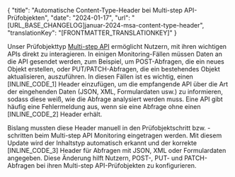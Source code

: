 {
  "title": "Automatische Content-Type-Header bei Multi-step API-Prüfobjekten",
  "date": "2024-01-17",
  "url": "[URL_BASE_CHANGELOG]januar-2024-msa-content-type-header",
  "translationKey": "[FRONTMATTER_TRANSLATIONKEY]"
}

Unser Prüfobjekttyp [Multi-step API]([LINK_URL_1]) ermöglicht Nutzern, mit ihren wichtigen APIs direkt zu interagieren. In einigen Monitoring-Fällen müssen Daten an die API gesendet werden, zum Beispiel, um POST-Abfragen, die ein neues Objekt erstellen, oder PUT/PATCH-Abfragen, die ein bestehendes Objekt aktualisieren, auszuführen. In diesen Fällen ist es wichtig, einen [INLINE_CODE_1] Header einzufügen, um die empfangende API über die Art der eingehenden Daten (JSON, XML, Formulardaten usw.) zu informieren, sodass diese weiß, wie die Abfrage analysiert werden muss. Eine API gibt häufig eine Fehlermeldung aus, wenn sie eine Abfrage ohne einen [INLINE_CODE_2] Header erhält.

Bislang mussten diese Header manuell in den Prüfobjektschritt bzw. -schritten beim Multi-step API Monitoring eingetragen werden. Mit diesem Update wird der Inhaltstyp automatisch erkannt und der korrekte [INLINE_CODE_3] Header für Abfragen mit JSON, XML oder Formulardaten angegeben. Diese Änderung hilft Nutzern, POST-, PUT- und PATCH-Abfragen bei ihren Multi-step API-Prüfobjekten zu konfigurieren.